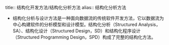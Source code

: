 title:: 结构化开发方法/结构化分析方法
alias:: 结构化分析方法

- 结构化分析与设计方法是一种面向数据流的传统软件开发方法，它以数据流为中心构建软件的分析模型和设计模型。结构化分析（Structured Analysis，SA）、结构化设计（Structured Design，SD）和结构化程序设计（Structured Programming Design，SPD）构成了完整的结构化方法。